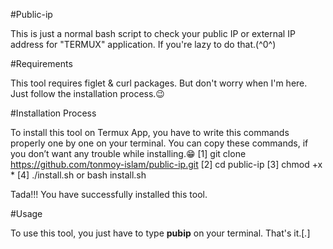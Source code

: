#Public-ip

This is just a normal bash script to check your public IP or external IP address for "TERMUX" application. If you're lazy to do that.(^0^)

#Requirements

This tool requires figlet & curl packages. But don't worry when I'm here. 
Just follow the installation process.😉

#Installation Process

To install this tool on Termux App, you have to write this commands properly one by one on your terminal.
You can copy these commands, if you don’t want any trouble while installing.😁 
[1] git clone https://github.com/tonmoy-islam/public-ip.git
[2] cd public-ip
[3] chmod +x *
[4] ./install.sh or bash install.sh

Tada!!! You have successfully installed this tool.

#Usage

To use this tool, you just have to type <b>pubip</b> on your terminal. That's it.[*.*]
